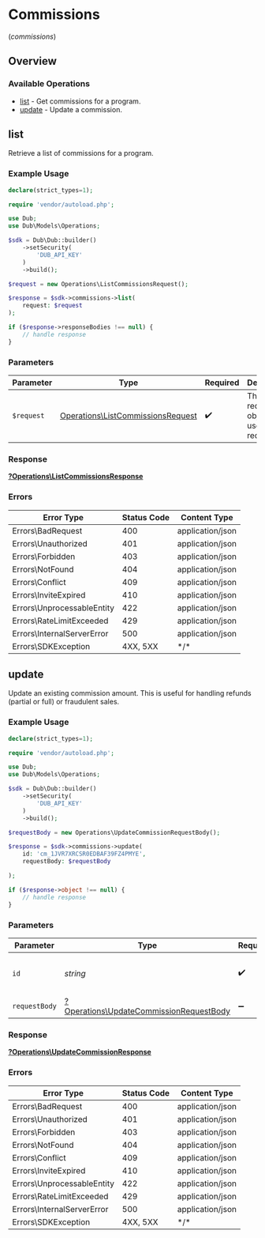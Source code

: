 # Commissions
(*commissions*)

## Overview

### Available Operations

* [list](#list) - Get commissions for a program.
* [update](#update) - Update a commission.

## list

Retrieve a list of commissions for a program.

### Example Usage

```php
declare(strict_types=1);

require 'vendor/autoload.php';

use Dub;
use Dub\Models\Operations;

$sdk = Dub\Dub::builder()
    ->setSecurity(
        'DUB_API_KEY'
    )
    ->build();

$request = new Operations\ListCommissionsRequest();

$response = $sdk->commissions->list(
    request: $request
);

if ($response->responseBodies !== null) {
    // handle response
}
```

### Parameters

| Parameter                                                                              | Type                                                                                   | Required                                                                               | Description                                                                            |
| -------------------------------------------------------------------------------------- | -------------------------------------------------------------------------------------- | -------------------------------------------------------------------------------------- | -------------------------------------------------------------------------------------- |
| `$request`                                                                             | [Operations\ListCommissionsRequest](../../Models/Operations/ListCommissionsRequest.md) | :heavy_check_mark:                                                                     | The request object to use for the request.                                             |

### Response

**[?Operations\ListCommissionsResponse](../../Models/Operations/ListCommissionsResponse.md)**

### Errors

| Error Type                 | Status Code                | Content Type               |
| -------------------------- | -------------------------- | -------------------------- |
| Errors\BadRequest          | 400                        | application/json           |
| Errors\Unauthorized        | 401                        | application/json           |
| Errors\Forbidden           | 403                        | application/json           |
| Errors\NotFound            | 404                        | application/json           |
| Errors\Conflict            | 409                        | application/json           |
| Errors\InviteExpired       | 410                        | application/json           |
| Errors\UnprocessableEntity | 422                        | application/json           |
| Errors\RateLimitExceeded   | 429                        | application/json           |
| Errors\InternalServerError | 500                        | application/json           |
| Errors\SDKException        | 4XX, 5XX                   | \*/\*                      |

## update

Update an existing commission amount. This is useful for handling refunds (partial or full) or fraudulent sales.

### Example Usage

```php
declare(strict_types=1);

require 'vendor/autoload.php';

use Dub;
use Dub\Models\Operations;

$sdk = Dub\Dub::builder()
    ->setSecurity(
        'DUB_API_KEY'
    )
    ->build();

$requestBody = new Operations\UpdateCommissionRequestBody();

$response = $sdk->commissions->update(
    id: 'cm_1JVR7XRCSR0EDBAF39FZ4PMYE',
    requestBody: $requestBody

);

if ($response->object !== null) {
    // handle response
}
```

### Parameters

| Parameter                                                                                         | Type                                                                                              | Required                                                                                          | Description                                                                                       | Example                                                                                           |
| ------------------------------------------------------------------------------------------------- | ------------------------------------------------------------------------------------------------- | ------------------------------------------------------------------------------------------------- | ------------------------------------------------------------------------------------------------- | ------------------------------------------------------------------------------------------------- |
| `id`                                                                                              | *string*                                                                                          | :heavy_check_mark:                                                                                | The commission's unique ID on Dub.                                                                | cm_1JVR7XRCSR0EDBAF39FZ4PMYE                                                                      |
| `requestBody`                                                                                     | [?Operations\UpdateCommissionRequestBody](../../Models/Operations/UpdateCommissionRequestBody.md) | :heavy_minus_sign:                                                                                | N/A                                                                                               |                                                                                                   |

### Response

**[?Operations\UpdateCommissionResponse](../../Models/Operations/UpdateCommissionResponse.md)**

### Errors

| Error Type                 | Status Code                | Content Type               |
| -------------------------- | -------------------------- | -------------------------- |
| Errors\BadRequest          | 400                        | application/json           |
| Errors\Unauthorized        | 401                        | application/json           |
| Errors\Forbidden           | 403                        | application/json           |
| Errors\NotFound            | 404                        | application/json           |
| Errors\Conflict            | 409                        | application/json           |
| Errors\InviteExpired       | 410                        | application/json           |
| Errors\UnprocessableEntity | 422                        | application/json           |
| Errors\RateLimitExceeded   | 429                        | application/json           |
| Errors\InternalServerError | 500                        | application/json           |
| Errors\SDKException        | 4XX, 5XX                   | \*/\*                      |